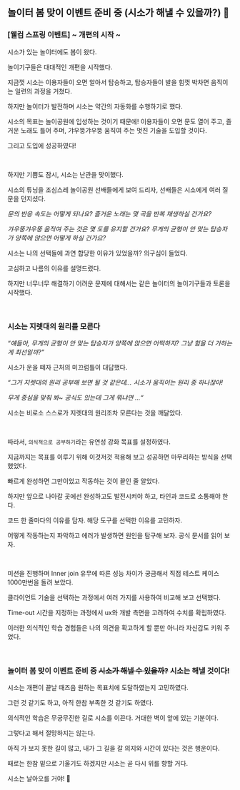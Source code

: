 ## 놀이터 봄 맞이 이벤트 준비 중 (시소가 해낼 수 있을까?) 🌸

### [웰컴 스프링 이벤트] ~ 개편의 시작 ~
시소가 있는 놀이터에도 봄이 왔다. <br>

놀이기구들은 대대적인 개편을 시작했다. <br>

지금껏 시소는 이용자들이 오면 알아서 탑승하고, 탑승자들이 발을 힘껏 박차면 움직이는 일련의 과정을 거쳤다. <br>

하지만 놀이터가 발전하며 시소는 약간의 자동화를 수행하기로 했다. <br>

시소의 목표는 놀이공원에 입성하는 것이기 때문에! 이용자들이 오면 문도 열어 주고, 즐거운 노래도 틀어 주며, 갸우뚱갸우뚱 움직여 주는 멋진 기술을 도입할 것이다. <br>

그리고 도입에 성공하였다! <br>

<br>

하지만 기쁨도 잠시, 시소는 난관을 맞이했다. <br>

시소의 튜닝을 조심스레 놀이공원 선배들에게 보여 드리자, 선배들은 시소에게 여러 질문을 던지셨다. <br>

*문의 반응 속도는 어떻게 되나요? 즐거운 노래는 몇 곡을 반복 재생하실 건가요?* <br>

*갸우뚱갸우뚱 움직여 주는 것은 몇 도를 유지할 건가요? 무게의 균형이 안 맞는 탑승자가 양쪽에 앉으면 어떻게 하실 건가요?* <br>

시소는 나의 선택들에 과연 합당한 이유가 있었을까? 의구심이 들었다. <br>

고심하고 나름의 이유를 설명드렸다. <br>

하지만 너무너무 해결하기 어려운 문제에 대해서는 같은 놀이터의 놀이기구들과 토론을 시작했다. <br>

<br>

### 시소는 지렛대의 원리를 모른다
*“얘들아, 무게의 균형이 안 맞는 탑승자가 양쪽에 앉으면 어떡하지? 그냥 힘을 더 가하는 게 최선일까?”* <br>

시소가 운을 떼자 근처의 미끄럼틀이 대답했다. <br>

*“그거 지렛대의 원리 공부해 보면 될 것 같은데… 시소가 움직이는 원리 중 하나잖아!* <br>

*무게 중심을 맞춰 봐~ 공식도 있는데 그게 뭐냐면 …“* <br>

시소는 비로소 스스로가 지렛대의 원리조차 모른다는 것을 깨달았다. <br>

<br>

 따라서, `의식적으로 공부하기`라는 유연성 강화 목표를 설정하였다. <br>
 
 지금까지는 목표를 이루기 위해 이것저것 적용해 보고 성공하면 마무리하는 방식을 선택했었다. <br>
 
 빠르게 완성하면 그만이었고 작동하는 것이 끝인 줄 알았다. <br>
 
 하지만 앞으로 나아갈 곳에선 완성하고도 발전시켜야 하고, 타인과 코드로 소통해야 한다. <br>
 
 코드 한 줄마다의 이유를 담자. 해당 도구를 선택한 이유를 고민하자. <br>
 
 어떻게 작동하는지 파악하고 에러가 발생하면 원인을 탐구해 보자. 공식 문서를 읽어 보자. <br>

 <br>
 
 미션을 진행하며 Inner join 유무에 따른 성능 차이가 궁금해서 직접 테스트 케이스 1000만번을 돌려 보았다. <br>
 
 클라이언트 기술을 선택하는 과정에서 여러 가지를 사용하여 비교해 보고 선택했다. <br>
 
 Time-out 시간을 지정하는 과정에서 ux와 개발 측면을 고려하여 수치를 확립하였다. <br>
 
 이러한 의식적인 학습 경험들은 나의 의견을 확고하게 할 뿐만 아니라 자신감도 키워 주었다. <br>
 
 <br>
 
### 놀이터 봄 맞이 이벤트 준비 중 ~~시소가 해낼 수 있을까?~~ 시소는 해낼 것이다!
 시소는 개편이 끝날 때즈음 원하는 목표치에 도달하였는지 고민하였다. <br>
 
 그런 것 같기도 하고, 아직 한참 부족한 것 같기도 하였다. <br>
 
 의식적인 학습은 무궁무진한 길로 시소를 이끈다. 거대한 벽이 앞에 있는 기분이다. <br>
 
 그렇다고 해서 절망하지는 않는다. <br>
 
 아직 가 보지 못한 길이 많고, 내가 그 길을 갈 의지와 시간이 있다는 것은 행운이다. <br>
 
 때로는 한참 밑으로 기울기도 하겠지만 시소는 곧 다시 위를 향할 거다. <br>
 
 시소는 날아오를 거야! 🪽 <br>
